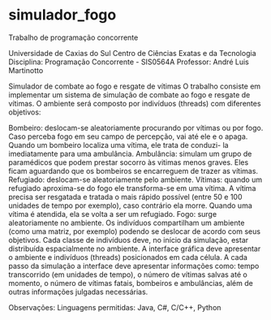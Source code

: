 # simulador_fogo
Trabalho de programação concorrente

Universidade de Caxias do Sul
Centro de Ciências Exatas e da Tecnologia
Disciplina: Programação Concorrente - SIS0564A
Professor: André Luis Martinotto

Simulador de combate ao fogo e resgate de vítimas
O trabalho consiste em implementar um sistema de simulação de combate ao fogo e resgate de vítimas. O
ambiente será composto por indivíduos (threads) com diferentes objetivos:

Bombeiro: deslocam-se aleatoriamente procurando por vítimas ou por fogo. Caso perceba fogo em seu
campo de percepção, vai até ele e o apaga. Quando um bombeiro localiza uma vítima, ele trata de conduzi-
la imediatamente para uma ambulância.
Ambulância: simulam um grupo de paramédicos que podem prestar socorro às vitimas menos graves. Eles
ficam aguardando que os bombeiros se encarreguem de trazer as vítimas.
Refugiado: deslocam-se aleatoriamente pelo ambiente.
Vítimas: quando um refugiado aproxima-se do fogo ele transforma-se em uma vítima. A vítima precisa ser
resgatada e tratada o mais rápido possível (entre 50 e 100 unidades de tempo por exemplo), caso contrário
ela morre. Quando uma vítima é atendida, ela se volta a ser um refugiado.
Fogo: surge aleatoriamente no ambiente.
Os indivíduos compartilham um ambiente (como uma matriz, por exemplo) podendo se deslocar de
acordo com seus objetivos. Cada classe de indivíduos deve, no início da simulação, estar distribuída
espacialmente no ambiente.
A interface gráfica deve apresentar o ambiente e indivíduos (threads) posicionados em cada célula. A
cada passo da simulação a interface deve apresentar informações como: tempo transcorrido (em unidades de
tempo), o número de vítimas salvas até o momento, o número de vítimas fatais, bombeiros e ambulâncias, além
de outras informações julgadas necessárias.

Observações:
Linguagens permitidas: Java, C#, C/C++, Python
